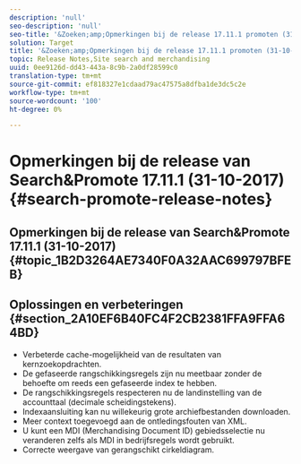 ```yaml
---
description: 'null'
seo-description: 'null'
seo-title: '&Zoeken;amp;Opmerkingen bij de release 17.11.1 promoten (31-10-2017)'
solution: Target
title: '&Zoeken;amp;Opmerkingen bij de release 17.11.1 promoten (31-10-2017)'
topic: Release Notes,Site search and merchandising
uuid: 0ee9126d-dd43-443a-8c9b-2a0df28599c0
translation-type: tm+mt
source-git-commit: ef818327e1cdaad79ac47575a8dfba1de3dc5c2e
workflow-type: tm+mt
source-wordcount: '100'
ht-degree: 0%

---
```



# Opmerkingen bij de release van Search&amp;Promote 17.11.1 (31-10-2017){#search-promote-release-notes}

## Opmerkingen bij de release van Search&amp;Promote 17.11.1 (31-10-2017) {#topic_1B2D3264AE7340F0A32AAC699797BFEB}

## Oplossingen en verbeteringen {#section_2A10EF6B40FC4F2CB2381FFA9FFA64BD}

* Verbeterde cache-mogelijkheid van de resultaten van kernzoekopdrachten.
* De gefaseerde rangschikkingsregels zijn nu meetbaar zonder de behoefte om reeds een gefaseerde index te hebben.
* De rangschikkingsregels respecteren nu de landinstelling van de accounttaal (decimale scheidingstekens).
* Indexaansluiting kan nu willekeurig grote archiefbestanden downloaden.
* Meer context toegevoegd aan de ontledingsfouten van XML.
* U kunt een MDI (Merchandising Document ID) gebiedsselectie nu veranderen zelfs als MDI in bedrijfsregels wordt gebruikt.
* Correcte weergave van gerangschikt cirkeldiagram.

